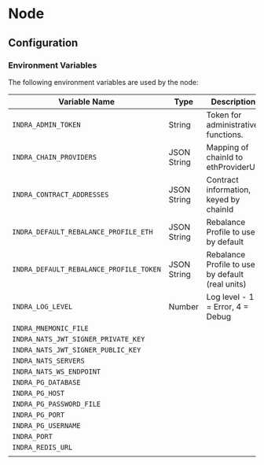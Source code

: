 # Node

## Configuration

### Environment Variables

The following environment variables are used by the node:

| Variable Name                           | Type        | Description                                      | Example                                                                                                                                                                                                                                                                                                                                                                 |
| --------------------------------------- | ----------- | ------------------------------------------------ | ----------------------------------------------------------------------------------------------------------------------------------------------------------------------------------------------------------------------------------------------------------------------------------------------------------------------------------------------------------------------- |
| `INDRA_ADMIN_TOKEN`                     | String      | Token for administrative functions.              | cxt1234                                                                                                                                                                                                                                                                                                                                                                 |
| `INDRA_CHAIN_PROVIDERS`                 | JSON String | Mapping of chainId to ethProviderUrl             | '{"1":"https://mainnet.infura.io/v3/TOKEN","4":"https://rinkeby.infura.io/v3/TOKEN"}'                                                                                                                                                                                                                                                                                   |
| `INDRA_CONTRACT_ADDRESSES`              | JSON String | Contract information, keyed by chainId           | '{ "1337": { "ChallengeRegistry": { "address": "0x8CdaF0CD259887258Bc13a92C0a6dA92698644C0", "creationCodeHash": "0x42eba77f58ecb5c1352e9a62df1eed73aa1a89890ff73be1939f884f62d88c46", "runtimeCodeHash": "0xc38bff65185807f2babc2ae1334b0bdcf5fe0192ae041e3033b2084c61f80950", "txHash": "0x89f705aefdffa59061d97488e4507a7af4a4751462e100b8ed3fb1f5cc2238af" }, ...}' |
| `INDRA_DEFAULT_REBALANCE_PROFILE_ETH`   | JSON String | Rebalance Profile to use by default              | '{"collateralizeThreshold":"500000000000","target":"1500000000000","reclaimThreshold":"10000000000000"}'                                                                                                                                                                                                                                                                |
| `INDRA_DEFAULT_REBALANCE_PROFILE_TOKEN` | JSON String | Rebalance Profile to use by default (real units) | '{"collateralizeThreshold":"500000000000","target":"1500000000000","reclaimThreshold":"10000000000000"}                                                                                                                                                                                                                                                                 |
| `INDRA_LOG_LEVEL`                       | Number      | Log level - 1 = Error, 4 = Debug                 | 3                                                                                                                                                                                                                                                                                                                                                                       |
| `INDRA_MNEMONIC_FILE`                   |
| `INDRA_NATS_JWT_SIGNER_PRIVATE_KEY`     |
| `INDRA_NATS_JWT_SIGNER_PUBLIC_KEY`      |
| `INDRA_NATS_SERVERS`                    |
| `INDRA_NATS_WS_ENDPOINT`                |
| `INDRA_PG_DATABASE`                     |
| `INDRA_PG_HOST`                         |
| `INDRA_PG_PASSWORD_FILE`                |
| `INDRA_PG_PORT`                         |
| `INDRA_PG_USERNAME`                     |
| `INDRA_PORT`                            |
| `INDRA_REDIS_URL`                       |
|                                         |
